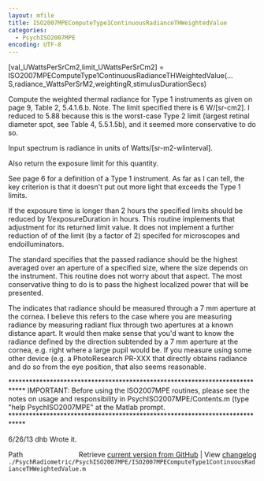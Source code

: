 ```yaml
---
layout: mfile
title: ISO2007MPEComputeType1ContinuousRadianceTHWeightedValue
categories:
  - PsychISO2007MPE
encoding: UTF-8
---
```


[val\_UWattsPerSrCm2,limit\_UWattsPerSrCm2] = ISO2007MPEComputeType1ContinuousRadianceTHWeightedValue(...
    S,radiance\_WattsPerSrM2,weightingR,stimulusDurationSecs)

 Compute the weighted thermal radiance for Type 1 instruments as given on page 9, Table 2,
 5\.4.1.6.b.  Note.  The limit specified there is 6 W/[sr-cm2].  I reduced to 5.88 because
 this is the worst-case Type 2 limit (largest retinal diameter spot, see Table 4, 5.5.1.5b),
 and it seemed more conservative to do so.

 Input spectrum is radiance in units of Watts/[sr-m2-wlinterval].

 Also return the exposure limit for this quantity.

 See page 6 for a definition of a Type 1 instrument.  As far as I can tell, the key
 criterion is that it doesn't put out more light that exceeds the Type 1 limits.

 If the exposure time is longer than 2 hours the specified limits should be reduced by
 1/exposureDuration in hours.  This routine implements that adjustment for its returned
 limit value.  It does not implement a further reduction of of the limit (by a factor of 2)
 specifed for microscopes and endoilluminators.

 The standard specifies that the passed radiance should be the highest averaged over
 an aperture of a specified size, where the size depends on the instrument.  This
 routine does not worry about that aspect.  The most conservative thing to do is
 to pass the highest localized power that will be presented.

 The indicates that radiance should be measured through a 7 mm aperture at the cornea.
 I believe this refers to the case where you are measuring radiance by measuring radiant
 flux through two apertures at a known distance apart.  It would then make sense that you'd
 want to know the radiance defined by the direction subtended by a 7 mm aperture at the
 cornea, e.g. right where a large pupil would be.  If you measure using some other device
 (e.g. a PhotoResearch PR-XXX that directly obtains radiance and do so from the eye position,
 that also seems reasonable.

 \*\*\*\*\*\*\*\*\*\*\*\*\*\*\*\*\*\*\*\*\*\*\*\*\*\*\*\*\*\*\*\*\*\*\*\*\*\*\*\*\*\*\*\*\*\*\*\*\*\*\*\*\*\*\*\*\*\*\*\*\*\*\*\*\*\*\*\*\*\*\*\*\*\*\*\*
 IMPORTANT: Before using the ISO2007MPE routines, please see the notes on usage
 and responsibility in PsychISO2007MPE/Contents.m (type "help PsychISO2007MPE"
 at the Matlab prompt.
 \*\*\*\*\*\*\*\*\*\*\*\*\*\*\*\*\*\*\*\*\*\*\*\*\*\*\*\*\*\*\*\*\*\*\*\*\*\*\*\*\*\*\*\*\*\*\*\*\*\*\*\*\*\*\*\*\*\*\*\*\*\*\*\*\*\*\*\*\*\*\*\*\*\*\*\*

 6/26/13  dhb  Wrote it.


<div class="code_header" style="text-align:right;">
  <span style="float:left;">Path&nbsp;&nbsp;</span> <span class="counter">Retrieve <a href=
  "https://raw.github.com/Psychtoolbox-3/Psychtoolbox-3/beta/./PsychRadiometric/PsychISO2007MPE/ISO2007MPEComputeType1ContinuousRadianceTHWeightedValue.m">current version from GitHub</a> | View <a href=
  "https://github.com/Psychtoolbox-3/Psychtoolbox-3/commits/beta/./PsychRadiometric/PsychISO2007MPE/ISO2007MPEComputeType1ContinuousRadianceTHWeightedValue.m">changelog</a></span>
</div>
<div class="code">
  <code>./PsychRadiometric/PsychISO2007MPE/ISO2007MPEComputeType1ContinuousRadianceTHWeightedValue.m</code>
</div>
